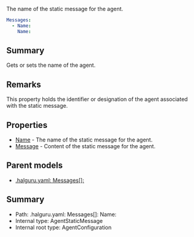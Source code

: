 <!--
title: Name
description: The name of the static message for the agent.
version: 1.0.0+62a79eb7c455dc244ea9db083fc0bfdac5d67dd0
generated: true
date: 2025-03-29T15:15:57Z
node: This file is generated by the command-line program: `halguru manual --generate-docs`
-->


The name of the static message for the agent.

```yaml
Messages:
  - Name:
    Name:
```

## Summary

Gets or sets the name of the agent.

## Remarks

This property holds the identifier or designation of the agent associated with the static message.

## Properties

* [Name]((halguru)-messages-list-name.md) - The name of the static message for the agent.
* [Message]((halguru)-messages-list-message.md) - Content of the static message for the agent.

## Parent models

* [.halguru.yaml: Messages[]:]((halguru)-messages-list.md)
## Summary

* Path: .halguru.yaml: Messages[]: Name:
* Internal type: AgentStaticMessage
* Internal root type: AgentConfiguration
